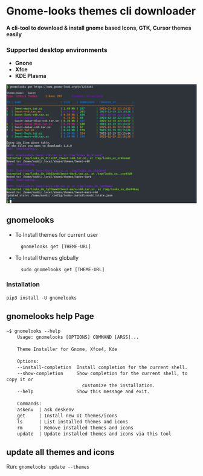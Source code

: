 # Gnome-looks themes cli downloader

**A cli-tool to download & install gnome based Icons, GTK, Cursor themes easily**

### Supported desktop environments

- **Gnone**
- **Xfce**
- **KDE Plasma**

![image 1](https://raw.githubusercontent.com/Rishang/gnome-theme-installer/master/.github/images/get.png)

## gnomelooks



- To Install themes for current user
        
        gnomelooks get [THEME-URL]

- To Install themes globally

        sudo gnomelooks get [THEME-URL]

### Installation

    pip3 install -U gnomelooks

## gnomelooks help Page

    ~$ gnomelooks --help
        Usage: gnomelooks [OPTIONS] COMMAND [ARGS]...

        Theme Installer for Gnome, Xfce4, Kde 

        Options:
        --install-completion  Install completion for the current shell.
        --show-completion     Show completion for the current shell, to copy it or
                                customize the installation.
        --help                Show this message and exit.

        Commands:
        askenv  | ask deskenv
        get     | Install new UI themes/icons
        ls      | List installed themes and icons
        rm      | Remove installed themes and icons
        update  | Update installed themes and icons via this tool

## update all themes and icons

Run: `gnomelooks update --themes`
